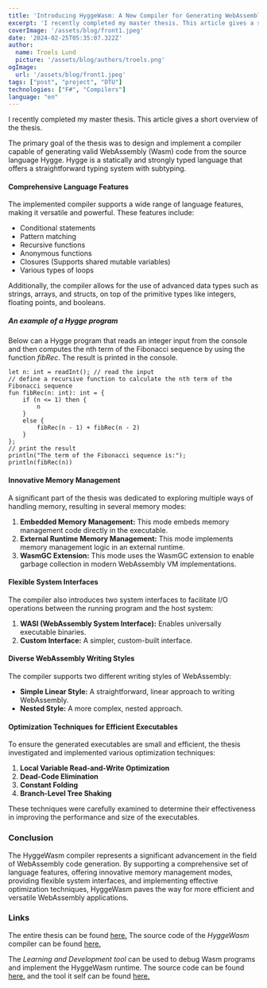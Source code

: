 ```yaml
---
title: 'Introducing HyggeWasm: A New Compiler for Generating WebAssembly (WAT) from the Hygge programing language'
excerpt: 'I recently completed my master thesis. This article gives a short overview of the thesis.'
coverImage: '/assets/blog/front1.jpeg'
date: '2024-02-25T05:35:07.322Z'
author:
  name: Troels Lund
  picture: '/assets/blog/authors/troels.png'
ogImage:
  url: '/assets/blog/front1.jpeg'
tags: ["post", "project", "DTU"]
technologies: ["F#", "Compilers"]
language: "en"
---
```


I recently completed my master thesis. This article gives a short overview of the thesis.

The primary goal of the thesis was to design and implement a compiler capable of generating valid WebAssembly (Wasm) code from the source language Hygge. Hygge is a statically and strongly typed language that offers a straightforward typing system with subtyping.

#### Comprehensive Language Features

The implemented compiler supports a wide range of language features, making it versatile and powerful. These features include:

- Conditional statements
- Pattern matching
- Recursive functions
- Anonymous functions
- Closures (Supports shared mutable variables)
- Various types of loops

Additionally, the compiler allows for the use of advanced data types such as strings, arrays, and structs, on top of the primitive types like integers, floating points, and booleans.

##### An example of a Hygge program

Below can a Hygge program that reads an integer input from the console and then computes the nth term of the Fibonacci sequence by using the function *fibRec*. The result is printed in the console.

```hyg
let n: int = readInt(); // read the input
// define a recursive function to calculate the nth term of the Fibonacci sequence
fun fibRec(n: int): int = { 
    if (n <= 1) then {
        n
    } 
    else {
        fibRec(n - 1) + fibRec(n - 2)
    }
};
// print the result
println("The term of the Fibonacci sequence is:");
println(fibRec(n))
```

#### Innovative Memory Management

A significant part of the thesis was dedicated to exploring multiple ways of handling memory, resulting in several memory modes:

1. **Embedded Memory Management:** This mode embeds memory management code directly in the executable.
2. **External Runtime Memory Management:** This mode implements memory management logic in an external runtime.
3. **WasmGC Extension:** This mode uses the WasmGC extension to enable garbage collection in modern WebAssembly VM implementations.

#### Flexible System Interfaces

The compiler also introduces two system interfaces to facilitate I/O operations between the running program and the host system:

1. **WASI (WebAssembly System Interface):** Enables universally executable binaries.
2. **Custom Interface:** A simpler, custom-built interface.

#### Diverse WebAssembly Writing Styles

The compiler supports two different writing styles of WebAssembly:

- **Simple Linear Style:** A straightforward, linear approach to writing WebAssembly.
- **Nested Style:** A more complex, nested approach.

#### Optimization Techniques for Efficient Executables

To ensure the generated executables are small and efficient, the thesis investigated and implemented various optimization techniques:

1. **Local Variable Read-and-Write Optimization**
2. **Dead-Code Elimination**
3. **Constant Folding**
4. **Branch-Level Tree Shaking**

These techniques were carefully examined to determine their effectiveness in improving the performance and size of the executables.

### Conclusion

The HyggeWasm compiler represents a significant advancement in the field of WebAssembly code generation. By supporting a comprehensive set of language features, offering innovative memory management modes, providing flexible system interfaces, and implementing effective optimization techniques, HyggeWasm paves the way for more efficient and versatile WebAssembly applications.

### Links

The entire thesis can be found [here.](/assets/docs/thesis.pdf) The source code of the *HyggeWasm* compiler can be found [here.](https://github.com/trolund/hyggeWasm)

The *Learning and Development tool* can be used to debug Wasm programs and implement the HyggeWasm runtime. The source code can be found [here.](https://github.com/trolund/Wasm-Debugger) and the tool it self can be found [here.](https://trolund.github.io/Wasm-Debugger)
